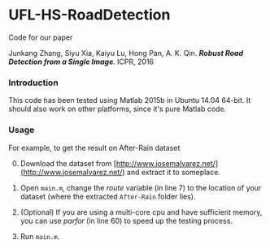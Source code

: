 # UFL-HS-RoadDetection

Code for our paper 

Junkang Zhang, Siyu Xia, Kaiyu Lu, Hong Pan, A. K. Qin. ***Robust Road Detection from a Single Image***. ICPR, 2016

### Introduction

This code has been tested using Matlab 2015b in Ubuntu 14.04 64-bit. It should also work on other platforms, since it's pure Matlab code. 

### Usage

For example, to get the result on After-Rain dataset 

0. Download the dataset from [http://www.josemalvarez.net/](http://www.josemalvarez.net/) and extract it to someplace. 

1. Open `main.m`, change the *route* variable (in line 7) to the location of your dataset (where the extracted `After-Rain` folder lies). 

2. (Optional) If you are using a multi-core cpu and have sufficient memory, you can use *parfor* (in line 60) to speed up the testing process. 
 
3. Run `main.m`. 

